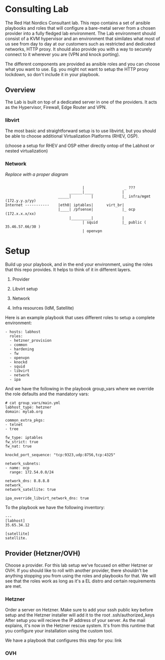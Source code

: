 # Consulting Lab

The Red Hat Nordics Consultant lab.
This repo contains a set of ansible playbooks and roles that will configure a bare-metal server from a chosen provider into a fully fledged lab environment.
The Lab environment should consist of a KVM hypervisor and an environment that similates what most of us see from day to day at our customers such as restricted and dedicated networks, HTTP proxy.
It should also provide you with a way to securely connect to it wherever you are (VPN and knock porting).

The different components are provided as ansible roles and you can choose what you want to use.
Eg. you might not want to setup the HTTP proxy lockdown, so don't include it in your playbook.

## Overview

The Lab is built on top of a dedicated server in one of the providers.
It acts as the Hypervisor, Firewall, Edge Router and VPN.

### libvirt
The most basic and straightforward setup is to use libvirtd, but you should be able to choose additional Virtualization Platforms (RHEV, OSP).

(choose a setup for RHEV and OSP either directly ontop of the Labhost or nested virtualization)

### Network

_Replace with a proper diagram_ 
```
                                     
                                   |                  _ ??? 
                             ______|____             |
                        _____|         |             |_ infra/mgmt (172.y.y.y/yy)
Internet -----------    |eth0| iptables|      virt_br|
                        |____| /pfsense|             |_ ocp (172.x.x.x/xx)
                             |_________|             |
                                   | squid           |_ public ( 35.46.57.66/30 )  
                                   | openvpn
```

# Setup

Build up your playbook, and in the end your environment, using the roles that this repo provides.
It helps to think of it in different layers.
1. Provider
2. Libvirt setup 
3. Network 

4. Infra resources (IdM, Satellite)

Here is an example playbook that uses different roles to setup a complete environment:

```
- hosts: labhost
  roles:
  - hetzner_provision
  - common
  - hardening
  - fw
  - openvpn
  - knockd
  - squid
  - libvirt
  - network
  - ipa

```
And we have the following in the playbook group_vars where we override the role defaults and the mandatory vars:
```
# cat group_vars/main.yml
labhost_type: hetzner
domain: mylab.org

common_extra_pkgs:
- telnet
- tree

fw_type: iptables
fw_strict: true
fw_nat: true

knockd_port_sequence: "tcp:9323,udp:8756,tcp:4325"

network_subnets:
- name: ocp
  range: 172.54.0.0/24
  
network_dns: 8.8.8.8
network_
network_satellite: true

ipa_override_libvirt_network_dns: true

```

To the playbook we have the following inventory:
```
---
[labhost]
35.65.34.12

[satellite]
satellite.
```


## Provider (Hetzner/OVH)

Choose a provider. 
For this lab setup we've focused on either Hetzner or OVH.
If you should like to roll with another provider, there shouldn't be anything stopping you from using the roles and playbooks for that.
We will see that the roles work as long as it's a EL distro and certain requirements are met.

### Hetzner

Order a server on Hetzner. 
Make sure to add your sssh public key before setup and the Hetzner installer will add it to the root .ssh/authorized_keys
After setup you will recieve the IP address of your server.
As the mail explains, it's now in the Hetzner rescue system. It's from this runtime that you configure your installation using the custom tool.
 
We have a playbook that configures this step for you: link

### OVH



